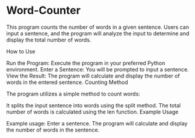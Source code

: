 # Word-Counter

This program counts the number of words in a given sentence. Users can input a sentence, and the program will analyze the input to determine and display the total number of words.

How to Use

Run the Program: Execute the program in your preferred Python environment. Enter a Sentence: You will be prompted to input a sentence. View the Result: The program will calculate and display the number of words in the entered sentence. Counting Method

The program utilizes a simple method to count words:

It splits the input sentence into words using the split method. The total number of words is calculated using the len function. Example Usage

Example usage: Enter a sentence. The program will calculate and display the number of words in the sentence.
